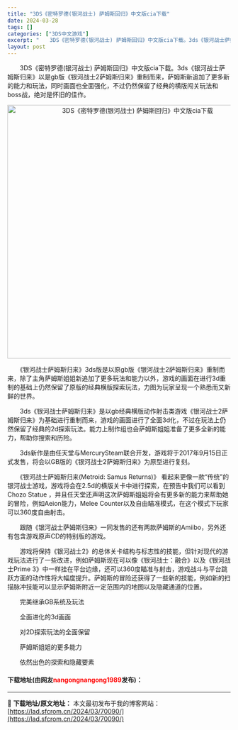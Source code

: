 ```yaml
---
title: "3DS《密特罗德(银河战士) 萨姆斯回归》中文版cia下载"
date: 2024-03-28
tags: []
categories: ["3DS中文游戏"]
excerpt: "　　3DS《密特罗德(银河战士) 萨姆斯回归》中文版cia下载。3ds《银河战士萨姆斯归来》以是gb版《银河战士2萨姆斯归来》重制而来，萨姆斯新追加了更多新的能力和玩法，同时画面也全面强化，不过仍然保留了经典的横版闯关玩法和boss战，绝对是怀旧的佳作。 　　《银河战士萨姆斯归来》3ds版是以原gb&hellip;"
layout: post
---
```


 <p>　　3DS《密特罗德(银河战士) 萨姆斯回归》中文版cia下载。3ds《银河战士萨姆斯归来》以是gb版《银河战士2萨姆斯归来》重制而来，萨姆斯新追加了更多新的能力和玩法，同时画面也全面强化，不过仍然保留了经典的横版闯关玩法和boss战，绝对是怀旧的佳作。</p> <p align="center"><img align="" border="0" src="https://lad.sfcrom.cn/wp-content/uploads/2024/03/20240328_6605478ad767c.png" width="572" alt="3DS《密特罗德(银河战士) 萨姆斯回归》中文版cia下载" /></p> <p>　　《银河战士萨姆斯归来》3ds版是以原gb版《银河战士2萨姆斯归来》重制而来，除了主角萨姆斯姐姐新追加了更多玩法和能力以外，游戏的画面在进行3d重制的基础上仍然保留了原版的经典横版探索玩法，力图为玩家呈现一个熟悉而又新鲜的世界。</p> <p>　　3ds《银河战士萨姆斯归来》是以gb经典横版动作射击类游戏《银河战士2萨姆斯归来》为基础进行重制而来，游戏的画面进行了全面3d化，不过在玩法上仍然保留了经典的2d探索玩法。能力上制作组也会萨姆斯姐姐准备了更多全新的能力，帮助你搜索和历险。</p> <p>　　3ds新作是由任天堂与MercurySteam联合开发，游戏将于2017年9月15日正式发售，将会以GB版的《银河战士2萨姆斯归来》为原型进行复刻。</p> <p>　　《银河战士萨姆斯归来(Metroid: Samus Returns)》 看起来更像一款&ldquo;传统&rdquo;的银河战士游戏，游戏将会在2.5d的横版关卡中进行探索，在预告中我们可以看到 Chozo Statue ，并且任天堂还声明这次萨姆斯姐姐将会有更多新的能力来帮助她的冒险，例如Aeion能力，Melee Counter以及自由瞄准模式，在这个模式下玩家可以360度自由射击。</p> <p>　　跟随《银河战士萨姆斯归来》一同发售的还有两款萨姆斯的Amiibo，另外还有包含游戏原声CD的特别版的游戏。</p> <p>　　游戏将保持《银河战士2》的总体关卡结构与标志性的技能，但针对现代的游戏玩法进行了一些改进，例如萨姆斯现在可以像《银河战士：融合》以及《银河战士Prime 3》中一样挂在平台边缘，还可以360度瞄准与射击，游戏战斗与平台跳跃方面的动作性将大幅度提升。萨姆斯的冒险还获得了一些新的技能，例如新的扫描脉冲技能可以显示萨姆斯附近一定范围内的地图以及隐藏通道的位置。</p> <p>　　完美继承GB系统及玩法</p> <p>　　全面进化的3d画面</p> <p>　　对2D探索玩法的全面保留</p> <p>　　萨姆斯姐姐的更多能力</p> <p>　　依然出色的探索和隐藏要素</p> <p><h4>下载地址(由网友<font color="red">nangongnangong1989</font>发布)：</h4></p> 

---
📖 **下载地址/原文地址：** 本文最初发布于我的博客网站：[https://lad.sfcrom.cn/2024/03/70090/](https://lad.sfcrom.cn/2024/03/70090/)
